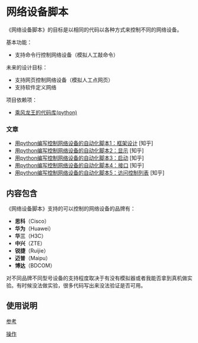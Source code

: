 # 网络设备脚本
《网络设备脚本》的目标是以相同的代码以各种方式来控制不同的网络设备。

基本功能：
* 支持命令行控制网络设备（模拟人工敲命令）

未来的设计目标：
* 支持网页控制网络设备（模拟人工点网页）
* 支持软件定义网络

项目依赖项：
* [乘风龙王的代码库(python)](https://github.com/cflw/cflw_py)

### 文章
* [用python编写控制网络设备的自动化脚本1：框架设计](https://zhuanlan.zhihu.com/p/53641620) \[知乎\]
* [用python编写控制网络设备的自动化脚本2：显示](https://zhuanlan.zhihu.com/p/56108138) \[知乎\]
* [用python编写控制网络设备的自动化脚本3：启动](https://zhuanlan.zhihu.com/p/56833809) \[知乎\]
* [用python编写控制网络设备的自动化脚本4：接口](https://zhuanlan.zhihu.com/p/59428605) \[知乎\]
* [用python编写控制网络设备的自动化脚本5：访问控制列表](https://zhuanlan.zhihu.com/p/63076652) \[知乎\]

## 内容包含
《网络设备脚本》支持的可以控制的网络设备的品牌有：
* **思科**（Cisco）
* **华为**（Huawei）
* **华三**（H3C）
* **中兴**（ZTE）
* **锐捷**（Ruijie）
* **迈普**（Maipu）
* **博达**（BDCOM）

对不同品牌不同型号设备的支持程度取决于有没有模拟器或者我能否拿到真机做实验。有时候没法做实验，很多代码写出来没法验证是否可用。

## 使用说明
[参考](文档/参考.md)

[操作](文档/操作.md)